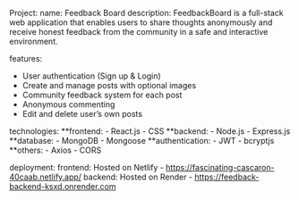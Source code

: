 Project:
  name: Feedback Board
  description: 
    FeedbackBoard is a full-stack web application that enables users to share thoughts anonymously 
    and receive honest feedback from the community in a safe and interactive environment.

features:
  - User authentication (Sign up & Login)
  - Create and manage posts with optional images
  - Community feedback system for each post
  - Anonymous commenting
  - Edit and delete user’s own posts

technologies:
  **frontend:
    - React.js
    - CSS
  **backend:
    - Node.js
    - Express.js
  **database:
    - MongoDB
    - Mongoose
  **authentication:
    - JWT
    - bcryptjs
  **others:
    - Axios
    - CORS

deployment:
  frontend: Hosted on Netlify - https://fascinating-cascaron-40caab.netlify.app/
  backend: Hosted on Render - https://feedback-backend-ksxd.onrender.com

